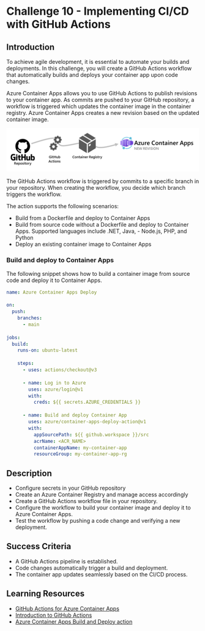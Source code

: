 # Challenge 10 - Implementing CI/CD with GitHub Actions

## Introduction
To achieve agile development, it is essential to automate your builds and deployments. In this challenge, you will create a GitHub Actions workflow that automatically builds and deploys your container app upon code changes.

Azure Container Apps allows you to use GitHub Actions to publish revisions to your container app. As commits are pushed to your GitHub repository, a workflow is triggered which updates the container image in the container registry. Azure Container Apps creates a new revision based on the updated container image.

![CI/CD Diagram](./Resources/Challenge-10/cicd-diagram.png)

The GitHub Actions workflow is triggered by commits to a specific branch in your repository. When creating the workflow, you decide which branch triggers the workflow.

The action supports the following scenarios:
- Build from a Dockerfile and deploy to Container Apps
- Build from source code without a Dockerfile and deploy to Container Apps. Supported languages include .NET, Java, - Node.js, PHP, and Python
- Deploy an existing container image to Container Apps

### Build and deploy to Container Apps
The following snippet shows how to build a container image from source code and deploy it to Container Apps.
```yaml
name: Azure Container Apps Deploy

on:
  push:
    branches:
      - main

jobs:
  build:
    runs-on: ubuntu-latest

    steps:
      - uses: actions/checkout@v3

      - name: Log in to Azure
        uses: azure/login@v1
        with:
          creds: ${{ secrets.AZURE_CREDENTIALS }}

      - name: Build and deploy Container App
        uses: azure/container-apps-deploy-action@v1
        with:
          appSourcePath: ${{ github.workspace }}/src
          acrName: <ACR_NAME>
          containerAppName: my-container-app
          resourceGroup: my-container-app-rg
```
## Description
- Configure secrets in your GitHub repository
- Create an Azure Container Registry and manage access accordingly
- Create a GitHub Actions workflow file in your repository.
- Configure the workflow to build your container image and deploy it to Azure Container Apps.
- Test the workflow by pushing a code change and verifying a new deployment.

## Success Criteria
- A GitHub Actions pipeline is established.
- Code changes automatically trigger a build and deployment.
- The container app updates seamlessly based on the CI/CD process.

## Learning Resources
- [GitHub Actions for Azure Container Apps](https://learn.microsoft.com/en-us/azure/container-apps/github-actions)
- [Introduction to GitHub Actions](https://docs.github.com/en/actions/learn-github-actions/introduction-to-github-actions)
- [Azure Container Apps Build and Deploy action](https://github.com/marketplace/actions/azure-container-apps-build-and-deploy)
